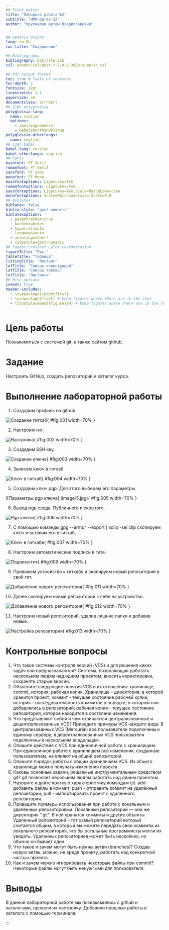 ```yaml
---
## Front matter
title: "Лаборная работа №2"
subtitle: "НММ-бд-02-22"
author: "Крухмалев Артём Владиславович"


## Generic otions
lang: ru-RU
toc-title: "Содержание"

## Bibliography
bibliography: bib/cite.bib
csl: pandoc/csl/gost-r-7-0-5-2008-numeric.csl

## Pdf output format
toc: true # Table of contents
toc-depth: 2
fontsize: 12pt
linestretch: 1.5
papersize: a4
documentclass: scrreprt
## I18n polyglossia
polyglossia-lang:
  name: russian
  options:
	- spelling=modern
	- babelshorthands=true
polyglossia-otherlangs:
  name: english
## I18n babel
babel-lang: russian
babel-otherlangs: english
## Fonts
mainfont: PT Serif
romanfont: PT Serif
sansfont: PT Sans
monofont: PT Mono
mainfontoptions: Ligatures=TeX
romanfontoptions: Ligatures=TeX
sansfontoptions: Ligatures=TeX,Scale=MatchLowercase
monofontoptions: Scale=MatchLowercase,Scale=0.9
## Biblatex
biblatex: false
biblio-style: "gost-numeric"
biblatexoptions:
  - parentracker=true
  - backend=biber
  - hyperref=auto
  - language=auto
  - autolang=other*
  - citestyle=gost-numeric
## Pandoc-crossref LaTeX customization
figureTitle: "Рис."
tableTitle: "Таблица"
listingTitle: "Листинг"
lofTitle: "Список иллюстраций"
lotTitle: "Список таблиц"
lolTitle: "Листинги"
## Misc options
indent: true
header-includes:
  - \usepackage{indentfirst}
  - \usepackage{float} # keep figures where there are in the text
  - \floatplacement{figure}{H} # keep figures where there are in the text
---
```


# Цель работы

Познакомиться с системой git, а также сайтом github.

# Задание

Настроить GitHub, создать репозиторий и каталог курса.

# Выполнение лабораторной работы

1. Создадим профиль на github

![Создание гитхаб](image/1.jpg){ #fig:001 width=70% }

2. Настроим гит.

![Настройка](image/2.jpg){ #fig:002 width=70% }

3. Создадим SSH key.

![Создание ключа](image/3.jpg){ #fig:003 width=70% }

4. Занесем ключ в гитхаб

![Ключ в гитхаб](image/4.jpg){ #fig:004 width=70% }

5. Создадим ключ pgp. Для этого выберем его параметры

![Параметры pgp ключа] (image/5.jpg){ #fig:005 width=70% }

6. Вывод pgp следа. Публичного и скрытого.

![Pgp ключи](image/6.jpg){ #fig:006 width=70% }

7. С помощью команды gpg --armor --export <PGP Fingerprint> | xclip -sel clip скопируем ключ и вставим его в гитхаб.

![Ключ в гитхабе](image/7.jpg){ #fig:007 width=70% }

8. Настроим автоматические подписи в гите.

![Подписи гит](image/8.jpg){ #fig:009 width=70% }

9. Привяжем устройство к гитхабу и скопируем новый репозиторий в свой гит.

![Добавление нового репозитория](image/9.jpg){ #fig:011 width=70% }

10. Далее скопируем новый репозиторий к себе на устройство.

![Добавление нового репозитория](image/10.jpg){ #fig:012 width=70% }

11. Настроим новый репозиторий, удалив лишние папки и добавив новые.

![Настройка репозитория](image/11.jpg){ #fig:013 width=70% }

# Контрольные вопросы

1. Что такое системы контроля версий (VCS) и для решения каких задач они предназначаются?
Система, позволяющая работать нескольким людям над одним проектом, вносить коректировки, сохранять старые версии.
2. Объясните следующие понятия VCS и их отношения: хранилище, commit, история, рабочая копия.
Хранилище - директория, в которой хранится проект; коммит - текущее состояние рабочей копии; история - последовательность коммитов в порядке, в котором они добавлялись в репозиторий; рабочая копия - текущее состояние репозитория, которое находится в состоянии изменения.
3. Что представляют собой и чем отличаются централизованные и децентрализованные VCS? Приведите примеры VCS каждого вида.
В централизованных VCS (Mercurial) все пользователи подключены к единому серверу; в децентрализованных VCS пользователи подключены к нескольким владельцам.
4. Опишите действия с VCS при единоличной работе с хранилищем.
При единоличной работе с хранилищем все изменения, созданные пользователем, не влияют на общий репозиторий.
5. Опишите порядок работы с общим хранилищем VCS.
Из общего хранилища можно получать изменения проекта.
6. Каковы основные задачи, решаемые инструментальным средством git?
git позволяет несольким людям работать над одним проектом.
7. Назовите и дайте краткую характеристику командам git.
add - добавить файлы в коммит, push - отправить коммит на удалённый репозиторий; pull - импортировать проект с удалённого репозитория.
8. Приведите примеры использования при работе с локальным и удалённым репозиториями.
Локальный репозиторий — она же директория “.git”. В ней хранятся коммиты и другие объекты. Удаленный репозиторий – тот самый репозиторий который считается общим, в который вы можете передать свои коммиты из локального репозитория, что бы остальные программисты могли их увидеть. Удаленных репозиториев может быть несколько, но обычно он бывает один.
9. Что такое и зачем могут быть нужны ветви (branches)?
Создав новую ветвь, можно, не вредя проекту, работать над конкретной частью проекта.
10. Как и зачем можно игнорировать некоторые файлы при commit?
Некоторые файлы могут быть ненужгыми для пользователя.

# Выводы

В данной лабораторной работе мы познакомились с github и каталогами, провели их настройку. Добавили прошлые работы в каталоге с помощью терминала.

:::
